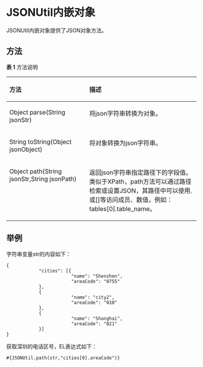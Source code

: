 # JSONUtil内嵌对象<a name="dgc_01_0501"></a>

JSONUtil内嵌对象提供了JSON对象方法。

## 方法<a name="zh-cn_topic_0132846500_section18267348332"></a>

**表 1**  方法说明

<a name="zh-cn_topic_0132846500_table874717402336"></a>
<table><thead align="left"><tr id="zh-cn_topic_0132846500_row167470408331"><th class="cellrowborder" valign="top" width="42%" id="mcps1.2.3.1.1"><p id="zh-cn_topic_0132846500_p1774714014337"><a name="zh-cn_topic_0132846500_p1774714014337"></a><a name="zh-cn_topic_0132846500_p1774714014337"></a>方法</p>
</th>
<th class="cellrowborder" valign="top" width="57.99999999999999%" id="mcps1.2.3.1.2"><p id="zh-cn_topic_0132846500_p177471640193311"><a name="zh-cn_topic_0132846500_p177471640193311"></a><a name="zh-cn_topic_0132846500_p177471640193311"></a>描述</p>
</th>
</tr>
</thead>
<tbody><tr id="zh-cn_topic_0132846500_row1747740123312"><td class="cellrowborder" valign="top" width="42%" headers="mcps1.2.3.1.1 "><p id="zh-cn_topic_0132846500_p127471840153312"><a name="zh-cn_topic_0132846500_p127471840153312"></a><a name="zh-cn_topic_0132846500_p127471840153312"></a>Object parse(String jsonStr)</p>
</td>
<td class="cellrowborder" valign="top" width="57.99999999999999%" headers="mcps1.2.3.1.2 "><p id="zh-cn_topic_0132846500_p1874724010332"><a name="zh-cn_topic_0132846500_p1874724010332"></a><a name="zh-cn_topic_0132846500_p1874724010332"></a>将json字符串转换为对象。</p>
</td>
</tr>
<tr id="zh-cn_topic_0132846500_row3747154018335"><td class="cellrowborder" valign="top" width="42%" headers="mcps1.2.3.1.1 "><p id="zh-cn_topic_0132846500_p11747184043316"><a name="zh-cn_topic_0132846500_p11747184043316"></a><a name="zh-cn_topic_0132846500_p11747184043316"></a>String toString(Object jsonObject)</p>
</td>
<td class="cellrowborder" valign="top" width="57.99999999999999%" headers="mcps1.2.3.1.2 "><p id="zh-cn_topic_0132846500_p17747184016331"><a name="zh-cn_topic_0132846500_p17747184016331"></a><a name="zh-cn_topic_0132846500_p17747184016331"></a>将对象转换为json字符串。</p>
</td>
</tr>
<tr id="zh-cn_topic_0132846500_row197471240123319"><td class="cellrowborder" valign="top" width="42%" headers="mcps1.2.3.1.1 "><p id="zh-cn_topic_0132846500_p1974794003313"><a name="zh-cn_topic_0132846500_p1974794003313"></a><a name="zh-cn_topic_0132846500_p1974794003313"></a>Object path(String jsonStr,String jsonPath)</p>
</td>
<td class="cellrowborder" valign="top" width="57.99999999999999%" headers="mcps1.2.3.1.2 "><p id="zh-cn_topic_0132846500_p107471840133310"><a name="zh-cn_topic_0132846500_p107471840133310"></a><a name="zh-cn_topic_0132846500_p107471840133310"></a>返回json字符串指定路径下的字段值。类似于XPath，path方法可以通过路径检索或设置JSON，其路径中可以使用.或[]等访问成员、数值，例如：tables[0].table_name。</p>
</td>
</tr>
</tbody>
</table>

## 举例<a name="zh-cn_topic_0132846500_section115011297442"></a>

字符串变量str的内容如下：

```
{
            "cities": [{
                        "name": "Shenzhen",
                        "areaCode": "0755"
            },
            {
                        "name": "city2",
                        "areaCode": "010"
            },
            {
                        "name": "Shanghai",
                        "areaCode": "021"
            }]
}
```

获取深圳的电话区号，EL表达式如下：

```
#{JSONUtil.path(str,"cities[0].areaCode")}
```

